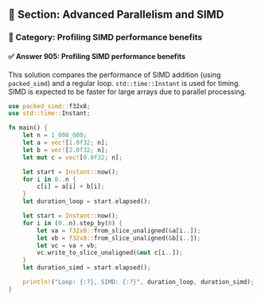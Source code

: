 ## 📘 Section: Advanced Parallelism and SIMD
### 🔹 Category: Profiling SIMD performance benefits
#### ✅ Answer 905: Profiling SIMD performance benefits

This solution compares the performance of SIMD addition (using `packed_simd`) and a regular loop. `std::time::Instant` is used for timing. SIMD is expected to be faster for large arrays due to parallel processing.

```rust
use packed_simd::f32x8;
use std::time::Instant;

fn main() {
    let n = 1_000_000;
    let a = vec![1.0f32; n];
    let b = vec![2.0f32; n];
    let mut c = vec![0.0f32; n];

    let start = Instant::now();
    for i in 0..n {
        c[i] = a[i] + b[i];
    }
    let duration_loop = start.elapsed();

    let start = Instant::now();
    for i in (0..n).step_by(8) {
        let va = f32x8::from_slice_unaligned(&a[i..]);
        let vb = f32x8::from_slice_unaligned(&b[i..]);
        let vc = va + vb;
        vc.write_to_slice_unaligned(&mut c[i..]);
    }
    let duration_simd = start.elapsed();

    println!("Loop: {:?}, SIMD: {:?}", duration_loop, duration_simd);
}
```
